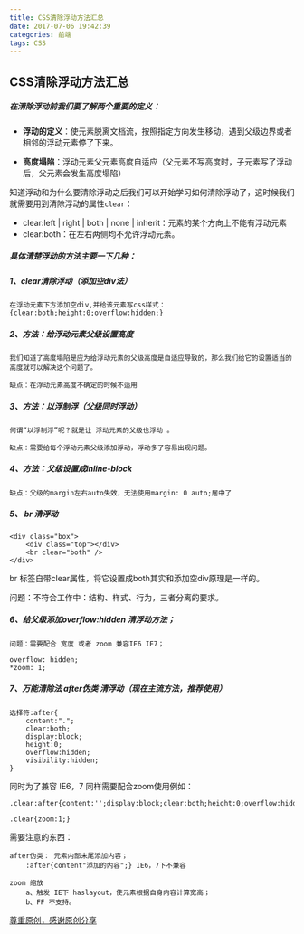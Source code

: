 ```yaml
---
title: CSS清除浮动方法汇总
date: 2017-07-06 19:42:39
categories: 前端
tags: CSS
---
```


## CSS清除浮动方法汇总

##### 在清除浮动前我们要了解两个重要的定义：

- **浮动的定义**：使元素脱离文档流，按照指定方向发生移动，遇到父级边界或者相邻的浮动元素停了下来。

- **高度塌陷**：浮动元素父元素高度自适应（父元素不写高度时，子元素写了浮动后，父元素会发生高度塌陷）

知道浮动和为什么要清除浮动之后我们可以开始学习如何清除浮动了，这时候我们就需要用到清除浮动的属性`clear`：

- clear:left | right | both | none | inherit：元素的某个方向上不能有浮动元素
- clear:both：在左右两侧均不允许浮动元素。

<!--more-->

##### 具体清楚浮动的方法主要一下几种：

##### 1、clear清除浮动（添加空div法）

```
在浮动元素下方添加空div,并给该元素写css样式：   {clear:both;height:0;overflow:hidden;}
```

##### 2、方法：给浮动元素父级设置高度

```
我们知道了高度塌陷是应为给浮动元素的父级高度是自适应导致的，那么我们给它的设置适当的高度就可以解决这个问题了。

缺点：在浮动元素高度不确定的时候不适用
```

##### 3、方法：以浮制浮（父级同时浮动）

```
何谓“以浮制浮”呢？就是让 浮动元素的父级也浮动 。

缺点：需要给每个浮动元素父级添加浮动，浮动多了容易出现问题。
```

##### 4、方法：父级设置成inline-block

```
缺点：父级的margin左右auto失效，无法使用margin: 0 auto;居中了
```

##### 5、 br 清浮动

```
<div class="box">
    <div class="top"></div>
    <br clear="both" />
</div>
```

br 标签自带clear属性，将它设置成both其实和添加空div原理是一样的。

问题：不符合工作中：结构、样式、行为，三者分离的要求。


##### 6、给父级添加overflow:hidden 清浮动方法；

```
问题：需要配合 宽度 或者 zoom 兼容IE6 IE7；

overflow: hidden;
*zoom: 1;
```

##### 7、万能清除法 after伪类 清浮动（现在主流方法，推荐使用）

```
选择符:after{
    content:".";
    clear:both;
    display:block;
    height:0;
    overflow:hidden;
    visibility:hidden;
}
```

同时为了兼容 IE6，7 同样需要配合zoom使用例如：

```
.clear:after{content:'';display:block;clear:both;height:0;overflow:hidden;visibility:hidden;}

.clear{zoom:1;}
```


需要注意的东西：

```
after伪类： 元素内部末尾添加内容；
    :after{content"添加的内容";} IE6，7下不兼容

zoom 缩放
    a、触发 IE下 haslayout，使元素根据自身内容计算宽高；
    b、FF 不支持。
```


[尊重原创，感谢原创分享](http://blog.csdn.net/promiseCao/article/details/52771856)